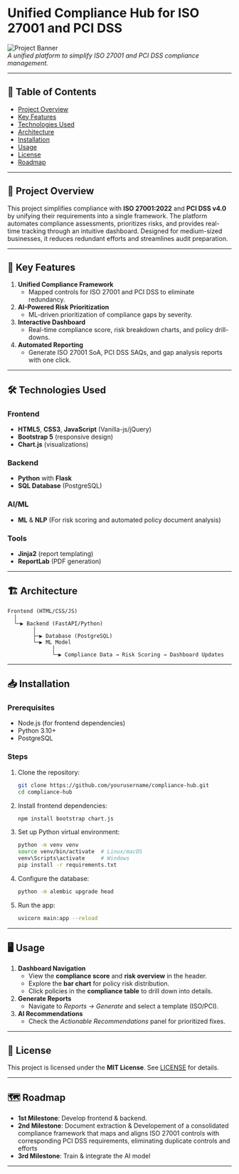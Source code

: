 # Unified Compliance Hub for ISO 27001 and PCI DSS  

![Project Banner](./assests/pci-dss-1.png)  
*A unified platform to simplify ISO 27001 and PCI DSS compliance management.*  

---

## 📜 Table of Contents  
- [Project Overview](#project-overview)  
- [Key Features](#key-features)  
- [Technologies Used](#technologies-used)  
- [Architecture](#Architecture)  
- [Installation](#Installation)  
- [Usage](#Usage)    
- [License](#License)  
- [Roadmap](#Roadmap)  
  

---

## 🚀 Project Overview
This project simplifies compliance with **ISO 27001:2022** and **PCI DSS v4.0** by unifying their requirements into a single framework. The platform automates compliance assessments, prioritizes risks, and provides real-time tracking through an intuitive dashboard. Designed for medium-sized businesses, it reduces redundant efforts and streamlines audit preparation.  

---

## 🔑 Key Features
1. **Unified Compliance Framework**  
   - Mapped controls for ISO 27001 and PCI DSS to eliminate redundancy.  
2. **AI-Powered Risk Prioritization**  
   - ML-driven prioritization of compliance gaps by severity.  
3. **Interactive Dashboard**  
   - Real-time compliance score, risk breakdown charts, and policy drill-downs.  
4. **Automated Reporting**  
   - Generate ISO 27001 SoA, PCI DSS SAQs, and gap analysis reports with one click.  

---

## 🛠️ Technologies Used
### Frontend  
- **HTML5**, **CSS3**, **JavaScript** (Vanilla-js/jQuery) 
- **Bootstrap 5** (responsive design)  
- **Chart.js** (visualizations)  

### Backend  
- **Python** with **Flask** 
- **SQL Database** (PostgreSQL)  

### AI/ML  
- **ML** & **NLP** (For risk scoring and automated policy document analysis)  
   

### Tools  
- **Jinja2** (report templating)  
- **ReportLab** (PDF generation)  

---

## 🏗️ Architecture
```plaintext
Frontend (HTML/CSS/JS)  
  │  
  └─▶ Backend (FastAPI/Python)  
        │  
        ├─▶ Database (PostgreSQL)  
        └─▶ ML Model  
              │  
              └─▶ Compliance Data → Risk Scoring → Dashboard Updates  
```

---

## 📥 Installation 
### Prerequisites  
- Node.js (for frontend dependencies)  
- Python 3.10+  
- PostgreSQL  

### Steps  
1. Clone the repository:  
   ```bash  
   git clone https://github.com/yourusername/compliance-hub.git  
   cd compliance-hub  
   ```  
2. Install frontend dependencies:  
   ```bash  
   npm install bootstrap chart.js  
   ```  
3. Set up Python virtual environment:  
   ```bash  
   python -m venv venv  
   source venv/bin/activate  # Linux/macOS  
   venv\Scripts\activate     # Windows  
   pip install -r requirements.txt  
   ```  
4. Configure the database:  
   ```bash  
   python -m alembic upgrade head  
   ```  
5. Run the app:  
   ```bash  
   uvicorn main:app --reload  
   ```  

---

## 🖥️ Usage
1. **Dashboard Navigation**  
   - View the **compliance score** and **risk overview** in the header.  
   - Explore the **bar chart** for policy risk distribution.  
   - Click policies in the **compliance table** to drill down into details.  
2. **Generate Reports**  
   - Navigate to *Reports → Generate* and select a template (ISO/PCI).  
3. **AI Recommendations**  
   - Check the *Actionable Recommendations* panel for prioritized fixes.  

---

## 📄 License
This project is licensed under the **MIT License**. See [LICENSE](LICENSE) for details.  

---

## 🗺️ Roadmap
- **1st Milestone**: Develop frontend & backend.  
- **2nd Milestone**: Document extraction & Developement of a consolidated compliance
framework that maps and aligns ISO 27001 controls with corresponding PCI DSS
requirements, eliminating duplicate controls and efforts 
- **3rd Milestone**: Train & integrate the AI model 

---

